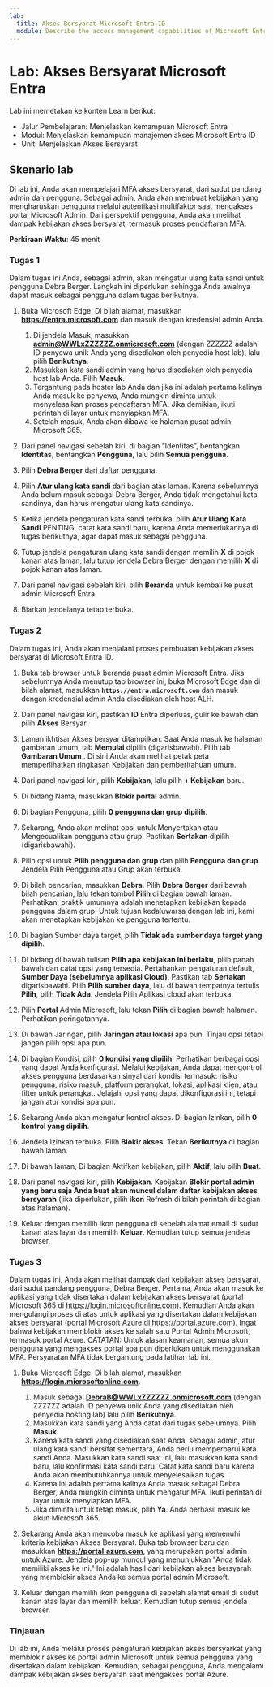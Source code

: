 ```yaml
---
lab:
  title: Akses Bersyarat Microsoft Entra ID
  module: Describe the access management capabilities of Microsoft Entra
---
```


# Lab: Akses Bersyarat Microsoft Entra

Lab ini memetakan ke konten Learn berikut:

- Jalur Pembelajaran: Menjelaskan kemampuan Microsoft Entra
- Modul: Menjelaskan kemampuan manajemen akses Microsoft Entra ID
- Unit: Menjelaskan Akses Bersyarat

## Skenario lab

Di lab ini, Anda akan mempelajari MFA akses bersyarat, dari sudut pandang admin dan pengguna.  Sebagai admin, Anda akan membuat kebijakan yang mengharuskan pengguna melalui autentikasi multifaktor saat mengakses portal Microsoft Admin.  Dari perspektif pengguna, Anda akan melihat dampak kebijakan akses bersyarat, termasuk proses pendaftaran MFA.

**Perkiraan Waktu**: 45 menit

### Tugas 1

Dalam tugas ini Anda, sebagai admin, akan mengatur ulang kata sandi untuk pengguna Debra Berger.  Langkah ini diperlukan sehingga Anda awalnya dapat masuk sebagai pengguna dalam tugas berikutnya.

1. Buka Microsoft Edge.  Di bilah alamat, masukkan **https://entra.microsoft.com** dan masuk dengan kredensial admin Anda.
    1. Di jendela Masuk, masukkan **admin@WWLxZZZZZZ.onmicrosoft.com** (dengan ZZZZZZ adalah ID penyewa unik Anda yang disediakan oleh penyedia host lab), lalu pilih **Berikutnya**.
    1. Masukkan kata sandi admin yang harus disediakan oleh penyedia host lab Anda. Pilih **Masuk**.
    1. Tergantung pada hoster lab Anda dan jika ini adalah pertama kalinya Anda masuk ke penyewa, Anda mungkin diminta untuk menyelesaikan proses pendaftaran MFA. Jika demikian, ikuti perintah di layar untuk menyiapkan MFA.
    1. Setelah masuk, Anda akan dibawa ke halaman pusat admin Microsoft 365.

1. Dari panel navigasi sebelah kiri, di bagian “Identitas”, bentangkan **Identitas**, bentangkan **Pengguna**, lalu pilih **Semua pengguna**.

1. Pilih **Debra Berger** dari daftar pengguna.

1. Pilih **Atur ulang kata sandi** dari bagian atas laman. Karena sebelumnya Anda belum masuk sebagai Debra Berger, Anda tidak mengetahui kata sandinya, dan harus mengatur ulang kata sandinya.

1. Ketika jendela pengaturan kata sandi terbuka, pilih **Atur Ulang Kata Sandi**  PENTING, catat kata sandi baru, karena Anda memerlukannya di tugas berikutnya, agar dapat masuk sebagai pengguna.

1. Tutup jendela pengaturan ulang kata sandi dengan memilih **X** di pojok kanan atas laman, lalu tutup jendela Debra Berger dengan memilih **X** di pojok kanan atas laman.

1. Dari panel navigasi sebelah kiri, pilih **Beranda** untuk kembali ke pusat admin Microsoft Entra.

1. Biarkan jendelanya tetap terbuka.

### Tugas 2

Dalam tugas ini, Anda akan menjalani proses pembuatan kebijakan akses bersyarat di Microsoft Entra ID.

1. Buka tab browser untuk beranda pusat admin Microsoft Entra.   Jika sebelumnya Anda menutup tab browser ini, buka Microsoft Edge dan di bilah alamat, masukkan **`https://entra.microsoft.com`** dan masuk dengan kredensial admin Anda disediakan oleh host ALH.

1. Dari panel navigasi kiri, pastikan **ID** Entra diperluas, gulir ke bawah dan pilih **Akses** Bersyar.

1. Laman ikhtisar Akses bersyar ditampilkan. Saat Anda masuk ke halaman gambaran umum, tab **Memulai** dipilih (digarisbawahi). Pilih tab **Gambaran Umum** . Di sini Anda akan melihat petak peta memperlihatkan ringkasan Kebijakan dan pemberitahuan umum.

1. Dari panel navigasi kiri, pilih **Kebijakan**, lalu pilih **+ Kebijakan** baru.

1. Di bidang Nama, masukkan **Blokir portal** admin.

1. Di bagian Pengguna, pilih **0 pengguna dan grup dipilih**.

1. Sekarang, Anda akan melihat opsi untuk Menyertakan atau Mengecualikan pengguna atau grup.  Pastikan **Sertakan** dipilih (digarisbawahi).

1. Pilih opsi untuk **Pilih pengguna dan grup** dan pilih **Pengguna dan grup**.  Jendela Pilih Pengguna atau Grup akan terbuka.  

1. Di bilah pencarian, masukkan **Debra**.  Pilih **Debra Berger** dari bawah bilah pencarian, lalu tekan tombol **Pilih** di bagian bawah laman.  Perhatikan, praktik umumnya adalah menetapkan kebijakan kepada pengguna dalam grup.  Untuk tujuan kedaluwarsa dengan lab ini, kami akan menetapkan kebijakan ke pengguna tertentu.

1. Di bagian Sumber daya target, pilih **Tidak ada sumber daya target yang dipilih**.

1. Di bidang di bawah tulisan **Pilih apa kebijakan ini berlaku**, pilih panah bawah dan catat opsi yang tersedia.  Pertahankan pengaturan default, **Sumber Daya (sebelumnya aplikasi Cloud)**.  Pastikan tab **Sertakan** digarisbawahi.  Pilih **Pilih sumber daya**, lalu di bawah tempatnya tertulis **Pilih**, pilih **Tidak Ada**.  Jendela Pilih Aplikasi cloud akan terbuka.

1. Pilih **Portal** Admin Microsoft, lalu tekan **Pilih** di bagian bawah halaman.  Perhatikan peringatannya.  

1. Di bawah Jaringan, pilih **Jaringan atau lokasi** apa pun.  Tinjau opsi tetapi jangan pilih opsi apa pun.

1. Di bagian Kondisi, pilih **0 kondisi yang dipilih**.  Perhatikan berbagai opsi yang dapat Anda konfigurasi.  Melalui kebijakan, Anda dapat mengontrol akses pengguna berdasarkan sinyal dari kondisi termasuk: risiko pengguna, risiko masuk, platform perangkat, lokasi, aplikasi klien, atau filter untuk perangkat.  Jelajahi opsi yang dapat dikonfigurasi ini, tetapi jangan atur kondisi apa pun.

1. Sekarang Anda akan mengatur kontrol akses.  Di bagian Izinkan, pilih **0 kontrol yang dipilih**.

1. Jendela Izinkan terbuka.  Pilih **Blokir akses**. Tekan **Berikutnya** di bagian bawah laman.

1. Di bawah laman, Di bagian Aktifkan kebijakan, pilih **Aktif**, lalu pilih **Buat**.

1. Dari panel navigasi kiri, pilih **Kebijakan**. Kebijakan **Blokir portal admin yang baru saja Anda buat akan muncul dalam daftar kebijakan akses bersyarah** (jika diperlukan, pilih **ikon** Refresh di bilah perintah di bagian atas halaman).

1. Keluar dengan memilih ikon pengguna di sebelah alamat email di sudut kanan atas layar dan memilih **Keluar**. Kemudian tutup semua jendela browser.

### Tugas 3

Dalam tugas ini, Anda akan melihat dampak dari kebijakan akses bersyarat, dari sudut pandang pengguna, Debra Berger. Pertama, Anda akan masuk ke aplikasi yang tidak disertakan dalam kebijakan akses bersyarat (portal Microsoft 365 di https://login.microsoftonline.com).  Kemudian Anda akan mengulangi proses di atas untuk aplikasi yang disertakan dalam kebijakan akses bersyarat (portal Microsoft Azure di https://portal.azure.com).  Ingat bahwa kebijakan memblokir akses ke salah satu Portal Admin Microsoft, termasuk portal Azure.  CATATAN: Untuk alasan keamanan, semua akun pengguna yang mengakses portal apa pun diperlukan untuk menggunakan MFA.  Persyaratan MFA tidak bergantung pada latihan lab ini.

1. Buka Microsoft Edge.  Di bilah alamat, masukkan **https://login.microsoftonline.com**.
    1. Masuk sebagai **DebraB@WWLxZZZZZZ.onmicrosoft.com** (dengan ZZZZZZ adalah ID penyewa unik Anda yang disediakan oleh penyedia hosting lab) lalu pilih **Berikutnya**.
    1. Masukkan kata sandi yang Anda catat dari tugas sebelumnya. Pilih **Masuk**.
    1. Karena kata sandi yang disediakan saat Anda, sebagai admin, atur ulang kata sandi bersifat sementara, Anda perlu memperbarui kata sandi Anda. Masukkan kata sandi saat ini, lalu masukkan kata sandi baru, lalu konfirmasi kata sandi baru.  Catat kata sandi baru karena Anda akan membutuhkannya untuk menyelesaikan tugas.
    1. Karena ini adalah pertama kalinya Anda masuk sebagai Debra Berger, Anda mungkin diminta untuk mengatur MFA. Ikuti perintah di layar untuk menyiapkan MFA.
    1. Jika diminta untuk tetap masuk, pilih **Ya**.  Anda berhasil masuk ke akun Microsoft 365.

1. Sekarang Anda akan mencoba masuk ke aplikasi yang memenuhi kriteria kebijakan Akses Bersyarat. Buka tab browser baru dan masukkan **https://portal.azure.com**, yang merupakan portal admin untuk Azure.  Jendela pop-up muncul yang menunjukkan "Anda tidak memiliki akses ke ini."  Ini adalah hasil dari kebijakan akses bersyarah yang memblokir akses Anda ke semua portal admin Microsoft.

1. Keluar dengan memilih ikon pengguna di sebelah alamat email di sudut kanan atas layar dan memilih keluar. Kemudian tutup semua jendela browser.

### Tinjauan

Di lab ini, Anda melalui proses pengaturan kebijakan akses bersyarkat yang memblokir akses ke portal admin Microsoft untuk semua pengguna yang disertakan dalam kebijakan.  Kemudian, sebagai pengguna, Anda mengalami dampak kebijakan akses bersyarah saat mengakses portal Azure.
